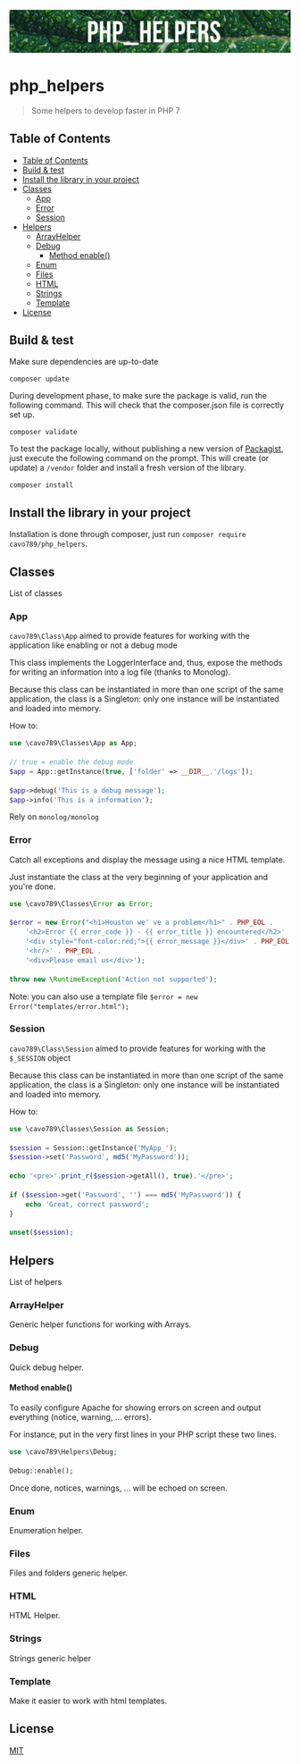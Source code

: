 ![Banner](images/banner.jpg)

# php_helpers

> Some helpers to develop faster in PHP 7

## Table of Contents

- [Table of Contents](#table-of-contents)
- [Build & test](#build--test)
- [Install the library in your project](#install-the-library-in-your-project)
- [Classes](#classes)
  - [App](#app)
  - [Error](#error)
  - [Session](#session)
- [Helpers](#helpers)
  - [ArrayHelper](#arrayhelper)
  - [Debug](#debug)
    - [Method enable()](#method-enable)
  - [Enum](#enum)
  - [Files](#files)
  - [HTML](#html)
  - [Strings](#strings)
  - [Template](#template)
- [License](#license)

## Build & test

Make sure dependencies are up-to-date

```
composer update
```

During development phase, to make sure the package is valid, run the following command. This will check that the composer.json file is correctly set up.

```
composer validate
```

To test the package locally, without publishing a new version of [Packagist](https://packagist.org/), just execute the following command on the prompt. This will create (or update) a `/vendor` folder and install a fresh version of the library.

```
composer install
```

## Install the library in your project

Installation is done through composer, just run `composer require cavo789/php_helpers`.

## Classes

List of classes

### App

`cavo789\Class\App` aimed to provide features for
working with the application like enabling or not a debug mode

This class implements the LoggerInterface and, thus, expose the methods
for writing an information into a log file (thanks to Monolog).

Because this class can be instantiated in more than one script
of the same application, the class is a Singleton: only one instance
will be instantiated and loaded into memory.

How to:

```php
use \cavo789\Classes\App as App;

// true = enable the debug mode
$app = App::getInstance(true, ['folder' => __DIR__.'/logs']);

$app->debug('This is a debug message');
$app->info('This is a information');
```

Rely on `monolog/monolog`

### Error

Catch all exceptions and display the message using a nice HTML template.

Just instantiate the class at the very beginning of your application and you're done.

```php
use \cavo789\Classes\Error as Error;

$error = new Error("<h1>Houston we' ve a problem</h1>" . PHP_EOL .
	'<h2>Error {{ error_code }} - {{ error_title }} encountered</h2>' . PHP_EOL .
	'<div style="font-color:red;">{{ error_message }}</div>' . PHP_EOL .
	'<hr/>' . PHP_EOL .
	'<div>Please email us</div>');

throw new \RuntimeException('Action not supported');
```

Note: you can also use a template file `$error = new Error("templates/error.html");`

### Session

`cavo789\Class\Session` aimed to provide features for working with the `$_SESSION` object

Because this class can be instantiated in more than one script of the same application, the class is a Singleton: only one instance will be instantiated and loaded into memory.

How to:

```php
use \cavo789\Classes\Session as Session;

$session = Session::getInstance('MyApp_');
$session->set('Password', md5('MyPassword'));

echo '<pre>'.print_r($session->getAll(), true).'</pre>';

if ($session->get('Password', '') === md5('MyPassword')) {
    echo 'Great, correct password';
}

unset($session);
```

## Helpers

List of helpers

### ArrayHelper

Generic helper functions for working with Arrays.

### Debug

Quick debug helper.

#### Method enable()

To easily configure Apache for showing errors on screen and output everything (notice, warning, ... errors).

For instance, put in the very first lines in your PHP script these two lines.

```php
use \cavo789\Helpers\Debug;

Debug::enable();
```

Once done, notices, warnings, ... will be echoed on screen.

### Enum

Enumeration helper.

### Files

Files and folders generic helper.

### HTML

HTML Helper.

### Strings

Strings generic helper

### Template

Make it easier to work with html templates.

## License

[MIT](LICENSE)
